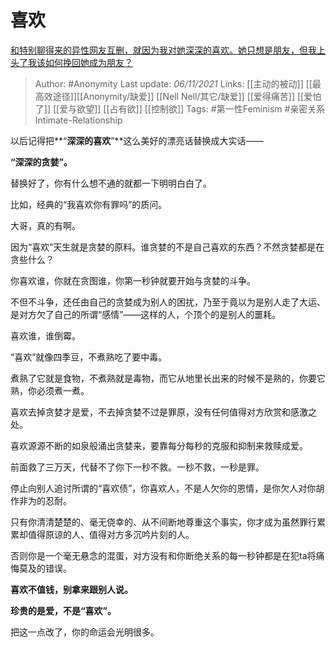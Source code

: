# 喜欢
[和特别聊得来的异性网友互删，就因为我对她深深的喜欢。她只想是朋友，但我上头了我该如何挽回她成为朋友？](https://www.zhihu.com/question/496515202/answer/2206506644)

> Author: #Anonymity 
Last update: *06/11/2021* 
Links: [[主动的被动]] [[最高效途径]][[Anonymity/缺爱]] [[Nell Nell/其它/缺爱]] [[爱得痛苦]] [[爱怕了]] [[爱与欲望]] [[占有欲]] [[控制欲]]
Tags:  #第一性Feminism #亲密关系Intimate-Relationship 


以后记得把**“**深深的喜欢**”**这么美好的漂亮话替换成大实话——

**“深深的贪婪”。**

替换好了，你有什么想不通的就都一下明明白白了。

比如，经典的“我喜欢你有罪吗”的质问。

大哥，真的有啊。

因为“喜欢”天生就是贪婪的原料。谁贪婪的不是自己喜欢的东西？不然贪婪都是在贪些什么？

你喜欢谁，你就在贪图谁，你第一秒钟就要开始与贪婪的斗争。

不但不斗争，还任由自己的贪婪成为别人的困扰，乃至于竟以为是别人走了大运、是对方欠了自己的所谓“感情”——这样的人，个顶个的是别人的噩耗。

喜欢谁，谁倒霉。

“喜欢”就像四季豆，不煮熟吃了要中毒。

煮熟了它就是食物，不煮熟就是毒物，而它从地里长出来的时候不是熟的，你要它熟，你必须煮一煮。

喜欢去掉贪婪才是爱，不去掉贪婪不过是罪原，没有任何值得对方欣赏和感激之处。

喜欢源源不断的如泉般涌出贪婪来，要靠每分每秒的克服和抑制来救赎成爱。

前面救了三万天，代替不了你下一秒不救。一秒不救，一秒是罪。

停止向别人追讨所谓的“喜欢债”，你喜欢人，不是人欠你的恩情，是你欠人对你胡作非为的忍耐。

只有你清清楚楚的、毫无侥幸的、从不间断地尊重这个事实，你才成为虽然罪行累累却值得原谅的人、值得对方多沉吟片刻的人。

否则你是一个毫无悬念的混蛋，对方没有和你断绝关系的每一秒钟都是在犯ta将痛悔莫及的错误。

**喜欢不值钱，别拿来跟别人说。**

**珍贵的是爱，不是“喜欢”。**

把这一点改了，你的命运会光明很多。